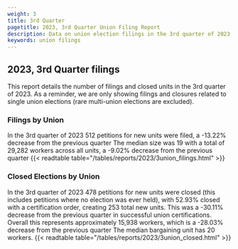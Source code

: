 ```yaml
---
weight: 3
title: 3rd Quarter
pagetitle: 2023, 3rd Quarter Union Filing Report
description: Data on union election filings in the 3rd quarter of 2023
keywords: union filings
---
```


## 2023, 3rd Quarter filings

This report details the number of filings and closed units in the 3rd quarter of 2023. As a reminder, we are only showing filings and closures related to single union elections (rare multi-union elections are excluded).

### Filings by Union
In the 3rd quarter of 2023 512 petitions for new units were filed, a -13.22% decrease from the previous quarter The median size was 19 with a total of 29,282 workers across all units, a -9.02% decrease from the previous quarter
{{< readtable table="/tables/reports/2023/3union_filings.html" >}}

### Closed Elections by Union
In the 3rd quarter of 2023 478 petitions for new units were closed (this includes petitions where no election was ever held), with 52.93% closed with a certification order, creating 253 total new units. This was a -30.11% decrease from the previous quarter in successful union certifications. Overall this represents approximately 15,938 workers, which is a -28.03% decrease from the previous quarter The median bargaining unit has 20 workers.
{{< readtable table="/tables/reports/2023/3union_closed.html" >}}
